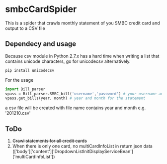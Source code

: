 # smbcCardSpider

This is a spider that crawls monthly statement of you SMBC credit card and output to a CSV file

## Dependecy and usage
Because csv module in Python 2.7.x has a hard time when writing a list that contains unicode characters, go for unicodecsv alternatively.

```bash
pip install unicodecsv 
```

For the usage

```python
import Bill_parser
vpass = Bill_parser.SMBC_bill('username','password') # your username and password for vpass website
vpass.get_bills(year, month) # year and month for the statement
```

a csv file will be created with file name contains year and month e.g. '201210.csv'

## ToDo
1. ~~Crawl statements for all credit cards~~
2. When there is only one card, no multiCardInfoList in return json data (['body']['content']['DropdownListInitDisplayServiceBean']['multiCardInfoList'])